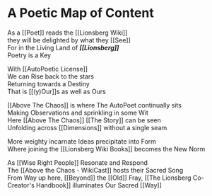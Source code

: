 # A Poetic Map of Content

As a [[Poet]] reads the [[Lionsberg Wiki]]   
they will be delighted by what they [[See]]   
For in the Living Land of ***[[Lionsberg]]***   
Poetry is a Key   

With [[AutoPoetic License]]  
We can Rise back to the stars  
Returning towards a Destiny  
That is [[(y)Our]]s as well as Ours  

[[Above The Chaos]] is where 
The AutoPoet continually sits  
Making Observations and sprinkling in some Wit  
Here [[Above The Chaos]] [[The Story]] can be seen  
Unfolding across [[Dimensions]] without a single seam  

More weighty incarnate Ideas precipitate into Form  
Where joining the [[Lionsberg Wiki Books]] becomes the New Norm  

As [[Wise Right People]] Resonate and Respond  
The [[Above the Chaos - WikiCast]] hosts their Sacred Song  
From Way up here, [[Beyond]] the [[Old]] Fray,
[[The Lionsberg Co-Creator's Handbook]] illuminates Our Sacred [[Way]]  
